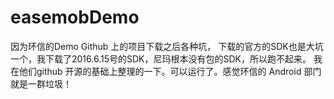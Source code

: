 # easemobDemo

因为环信的Demo Github 上的项目下载之后各种坑， 下载的官方的SDK也是大坑一个，我下载了2016.6.15号的SDK，尼玛根本没有包的SDK，所以跑不起来。 我在他们github 开源的基础上整理的一下。可以运行了。感觉环信的 Android 部门就是一群垃圾！
